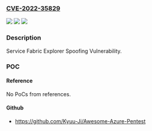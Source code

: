 ### [CVE-2022-35829](https://cve.mitre.org/cgi-bin/cvename.cgi?name=CVE-2022-35829)
![](https://img.shields.io/static/v1?label=Product&message=Azure%20Service%20Fabric%20Explorer&color=blue)
![](https://img.shields.io/static/v1?label=Version&message=n%2Fa&color=blue)
![](https://img.shields.io/static/v1?label=Vulnerability&message=Spoofing&color=brighgreen)

### Description

Service Fabric Explorer Spoofing Vulnerability.

### POC

#### Reference
No PoCs from references.

#### Github
- https://github.com/Kyuu-Ji/Awesome-Azure-Pentest

